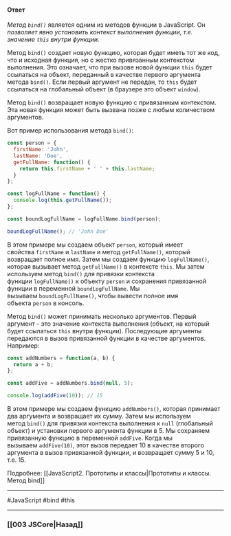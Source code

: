 #### Ответ

*Метод `bind()`* является одним из методов функции в JavaScript. Он *позволяет явно установить контекст выполнения функции, т.е. значение `this` внутри функции.*

Метод `bind()` создает новую функцию, которая будет иметь тот же код, что и исходная функция, но с жестко привязанным контекстом выполнения. Это означает, что при вызове новой функции `this` будет ссылаться на объект, переданный в качестве первого аргумента метода `bind()`. Если первый аргумент не передан, то `this` будет ссылаться на глобальный объект (в браузере это объект `window`).

Метод `bind()` возвращает новую функцию с привязанным контекстом. Эта новая функция может быть вызвана позже с любым количеством аргументов.

Вот пример использования метода `bind()`:

```javascript
const person = {
  firstName: 'John',
  lastName: 'Doe',
  getFullName: function() {
    return this.firstName + ' ' + this.lastName;
  }
};

const logFullName = function() {
  console.log(this.getFullName());
};

const boundLogFullName = logFullName.bind(person);

boundLogFullName(); // 'John Doe'
```

В этом примере мы создаем объект `person`, который имеет свойства `firstName` и `lastName` и метод `getFullName()`, который возвращает полное имя. Затем мы создаем функцию `logFullName()`, которая вызывает метод `getFullName()` в контексте `this`. Мы затем используем метод `bind()` для привязки контекста функции `logFullName()` к объекту `person` и сохранения привязанной функции в переменной `boundLogFullName`. Мы вызываем `boundLogFullName()`, чтобы вывести полное имя объекта `person` в консоль.

Метод `bind()` может принимать несколько аргументов. Первый аргумент - это значение контекста выполнения (объект, на который будет ссылаться `this` внутри функции). Последующие аргументы передаются в вызов привязанной функции в качестве аргументов. Например:

```javascript
const addNumbers = function(a, b) {
  return a + b;
};

const addFive = addNumbers.bind(null, 5);

console.log(addFive(10)); // 15
```

В этом примере мы создаем функцию `addNumbers()`, которая принимает два аргумента и возвращает их сумму. Затем мы используем метод `bind()` для привязки контекста выполнения к `null` (глобальный объект) и установки первого аргумента функции в 5. Мы сохраняем привязанную функцию в переменной `addFive`. Когда мы вызываем `addFive(10)`, этот вызов передает 10 в качестве второго аргумента в вызов привязанной функции, и возвращает сумму 5 и 10, т.е. 15.

Подробнее: [[JavaScript2. Прототипы и классы|Прототипы и классы. Метод bind]]
___
 #JavaScript #bind #this 

___

### [[003 JSCore|Назад]]